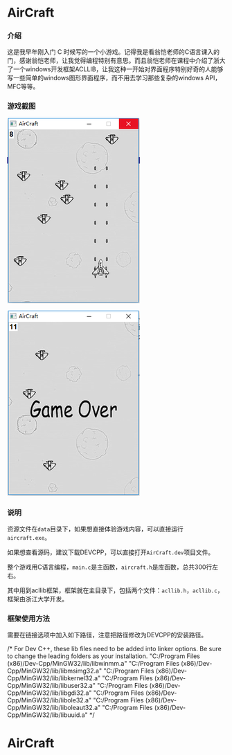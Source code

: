 # AirCraft

### 介绍

这是我早年刚入门 C 时候写的一个小游戏。记得我是看翁恺老师的C语言课入的门，感谢翁恺老师，让我觉得编程特别有意思。而且翁恺老师在课程中介绍了浙大了一个windows开发框架ACLLIB，让我这种一开始对界面程序特别好奇的人能够写一些简单的windows图形界面程序，而不用去学习那些复杂的windows API，MFC等等。

### 游戏截图

![1530526077843](data\screen1.png)

![1530526102780](data\screen2.png)

### 说明

资源文件在`data`目录下，如果想直接体验游戏内容，可以直接运行`aircraft.exe`。

如果想查看源码，建议下载DEVCPP，可以直接打开`AirCraft.dev`项目文件。

整个游戏用C语言编程，`main.c`是主函数，`aircraft.h`是库函数，总共300行左右。

其中用到acllib框架，框架就在主目录下，包括两个文件：`acllib.h`，`acllib.c`，框架由浙江大学开发。

### 框架使用方法

需要在链接选项中加入如下路径，注意把路径修改为DEVCPP的安装路径。

/*
For Dev C++, these lib files need to be added into linker options.
Be sure to change the leading folders as your installation.
"C:/Program Files (x86)/Dev-Cpp/MinGW32/lib/libwinmm.a"
"C:/Program Files (x86)/Dev-Cpp/MinGW32/lib/libmsimg32.a"
"C:/Program Files (x86)/Dev-Cpp/MinGW32/lib/libkernel32.a"
"C:/Program Files (x86)/Dev-Cpp/MinGW32/lib/libuser32.a"
"C:/Program Files (x86)/Dev-Cpp/MinGW32/lib/libgdi32.a"
"C:/Program Files (x86)/Dev-Cpp/MinGW32/lib/libole32.a"
"C:/Program Files (x86)/Dev-Cpp/MinGW32/lib/liboleaut32.a"
"C:/Program Files (x86)/Dev-Cpp/MinGW32/lib/libuuid.a"
*/

# AirCraft

